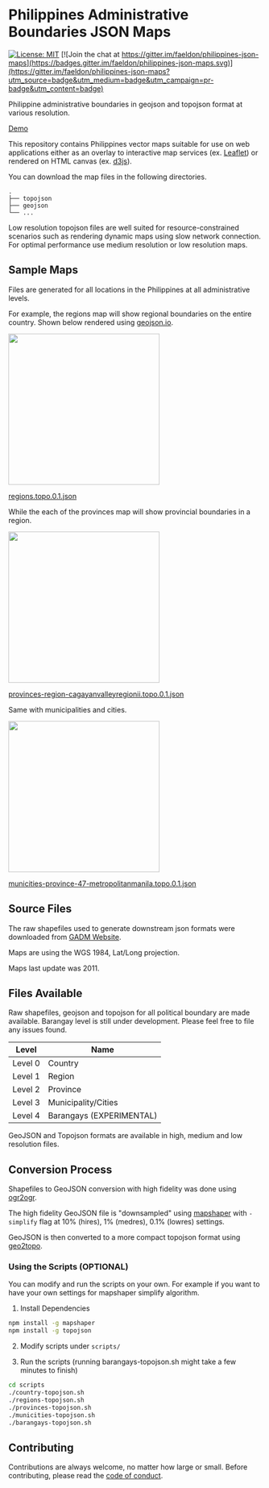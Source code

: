 # Philippines Administrative Boundaries JSON Maps

[![License: MIT](https://img.shields.io/badge/License-MIT-blue.svg)](https://raw.githubusercontent.com/faeldon/philippines-json-maps/master/LICENSE)
[![Join the chat at https://gitter.im/faeldon/philippines-json-maps](https://badges.gitter.im/faeldon/philippines-json-maps.svg)](https://gitter.im/faeldon/philippines-json-maps?utm_source=badge&utm_medium=badge&utm_campaign=pr-badge&utm_content=badge)

Philippine administrative boundaries in geojson and topojson format at
various resolution.

[Demo](https://github.com/faeldon/philippines-json-maps/blob/master/topojson/provinces/hires/provinces-region-calabarzonregioniva.topo.0.1.json)

This repository contains Philippines vector maps suitable for use on
web applications either as an overlay to interactive map services (ex.
[Leaflet](www.leafletjs.com)) or rendered on HTML canvas (ex.
[d3js](www.d3js.org)).

You can download the map files in the following directories.

    .
    ├── topojson
    ├── geojson
    └── ...

Low resolution topojson files are well suited for resource-constrained
scenarios such as rendering dynamic maps using slow network
connection. For optimal performance use medium resolution or low
resolution maps.

## Sample Maps

Files are generated for all locations in the Philippines at all
administrative levels.

For example, the regions map will show regional boundaries on the
entire country. Shown below rendered using [geojson.io](www.geojson.io).

<img src="https://raw.githubusercontent.com/faeldon/philippines-json-maps/master/images/regions.png" width="300">

[regions.topo.0.1.json](https://github.com/faeldon/philippines-json-maps/blob/master/topojson/regions/hires/regions.topo.0.1.json)

While the each of the provinces map will show provincial boundaries
in a region.

<img src="https://raw.githubusercontent.com/faeldon/philippines-json-maps/master/images/province.png" width="300">

[provinces-region-cagayanvalleyregionii.topo.0.1.json](https://github.com/faeldon/philippines-json-maps/blob/master/topojson/provinces/hires/provinces-region-cagayanvalleyregionii.topo.0.1.json)

Same with municipalities and cities.

<img src="https://raw.githubusercontent.com/faeldon/philippines-json-maps/master/images/municity.png" width="300">

[municities-province-47-metropolitanmanila.topo.0.1.json](https://github.com/faeldon/philippines-json-maps/blob/master/topojson/municities/hires/municities-province-47-metropolitanmanila.topo.0.1.json)

## Source Files

The raw shapefiles used to generate downstream json formats were
downloaded from [GADM Website](http://www.gadm.org/).

Maps are using the WGS 1984, Lat/Long projection.

Maps last update was 2011.

## Files Available

Raw shapefiles, geojson and topojson for all political boundary are
made available. Barangay level is still under development. Please feel
free to file any issues found.

| Level   | Name                     |
| ------- | ------------------------ |
| Level 0 | Country                  |
| Level 1 | Region                   |
| Level 2 | Province                 |
| Level 3 | Municipality/Cities      |
| Level 4 | Barangays (EXPERIMENTAL) |

GeoJSON and Topojson formats are available in high, medium and low resolution files.

## Conversion Process

Shapefiles to GeoJSON conversion with high fidelity was done using [ogr2ogr](https://gdal.org/programs/ogr2ogr.html).

The high fidelity GeoJSON file is "downsampled" using [mapshaper](https://mapshaper.org/) with `-simplify` flag at 10% (hires), 1% (medres), 0.1% (lowres) settings.

GeoJSON is then converted to a more compact topojson format using [geo2topo](https://github.com/topojson/topojson).

### Using the Scripts (OPTIONAL)

You can modify and run the scripts on your own. For example if you want to have your own settings for mapshaper simplify algorithm.

1. Install Dependencies

```bash
npm install -g mapshaper
npm install -g topojson
```

2. Modify scripts under `scripts/`

3. Run the scripts (running barangays-topojson.sh might take a few minutes to finish)

```bash
cd scripts
./country-topojson.sh
./regions-topojson.sh
./provinces-topojson.sh
./municities-topojson.sh
./barangays-topojson.sh
```

## Contributing

Contributions are always welcome, no matter how large or small. Before contributing,
please read the [code of conduct](./.github/CODE_OF_CONDUCT.md).



